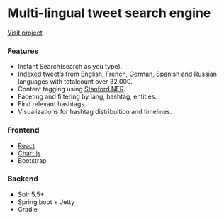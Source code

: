 # Multi-lingual tweet search engine #

[Visit project](http://ec2-54-213-82-135.us-west-2.compute.amazonaws.com/)
### Features ###

* Instant Search(search as you type).
* Indexed tweet’s from English, French, German, Spanish and Russian languages with totalcount over 32,000.
* Content tagging using [Stanford NER](http://nlp.stanford.edu/software/CRF-NER.shtml).
* Faceting and filtering by lang, hashtag, entities.
* Find relevant hashtags.
* Visualizations for hashtag distribuition and timelines.

### Frontend ###

* [React](https://facebook.github.io/react/)
* [Chart.js](http://www.chartjs.org/)
* Bootstrap

### Backend ###

* Solr 5.5+
* Spring boot + Jetty
* Gradle
